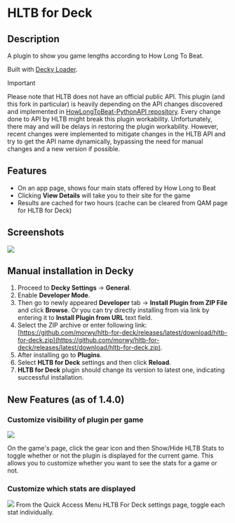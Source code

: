 # HLTB for Deck

## Description

A plugin to show you game lengths according to How Long To Beat.

Built with [Decky Loader](https://github.com/SteamDeckHomebrew/decky-loader).

> [!IMPORTANT]  
> Please note that HLTB does not have an official public API. This plugin (and this fork in particular) is heavily depending on the API changes discovered and implemented in [HowLongToBeat-PythonAPI repository](https://github.com/ScrappyCocco/HowLongToBeat-PythonAPI). Every change done to API by HLTB might break this plugin workability. Unfortunately, there may and will be delays in restoring the plugin workability. However, recent changes were implemented to mitigate changes in the HLTB API and try to get the API name dynamically, bypassing the need for manual changes and a new version if possible.

## Features

- On an app page, shows four main stats offered by How Long to Beat
- Clicking **View Details** will take you to their site for the game
- Results are cached for two hours (cache can be cleared from QAM page for HLTB for Deck)

## Screenshots

![](images/image001.png)

## Manual installation in Decky

1. Proceed to **Decky Settings** &rarr; **General**.
2. Enable **Developer Mode**.
3. Then go to newly appeared **Developer** tab &rarr; **Install Plugin from ZIP File** and click **Browse**. Or you can try directly installing from via link by entering it to **Install Plugin from URL** text field.
4. Select the ZIP archive or enter following link: [https://github.com/morwy/hltb-for-deck/releases/latest/download/hltb-for-deck.zip](https://github.com/morwy/hltb-for-deck/releases/latest/download/hltb-for-deck.zip).
5. After installing go to **Plugins**.
6. Select **HLTB for Deck** settings and then click **Reload**.
7. **HLTB for Deck** plugin should change its version to latest one, indicating successful installation.

## New Features (as of 1.4.0)

### Customize visibility of plugin per game

![](images/image002.png)

On the game's page, click the gear icon and then Show/Hide HLTB Stats to toggle whether or not the plugin is displayed for the current game. This allows you to customize whether you want to see the stats for a game or not.

### Customize which stats are displayed

![](images/image003.png)
From the Quick Access Menu HLTB For Deck settings page, toggle each stat individually.
